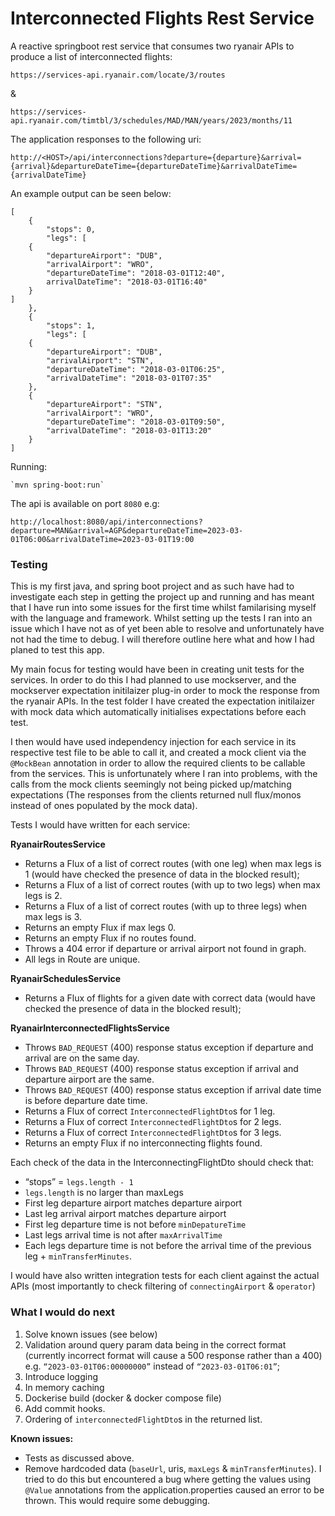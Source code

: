 # Interconnected Flights Rest Service

A reactive springboot rest service that consumes two ryanair APIs to produce a list of interconnected flights:

`https://services-api.ryanair.com/locate/3/routes`

&

`https://services-api.ryanair.com/timtbl/3/schedules/MAD/MAN/years/2023/months/11`

The application responses to the following uri:

`http://<HOST>/api/interconnections?departure={departure}&arrival=
{arrival}&departureDateTime={departureDateTime}&arrivalDateTime={arrivalDateTime}`

An example output can be seen below:

```
[
    {
        "stops": 0,
        "legs": [
    {
        "departureAirport": "DUB",
        "arrivalAirport": "WRO",
        "departureDateTime": "2018-03-01T12:40",
        arrivalDateTime": "2018-03-01T16:40"
    }
]
    },
    {
        "stops": 1,
        "legs": [
    {
        "departureAirport": "DUB",
        "arrivalAirport": "STN",
        "departureDateTime": "2018-03-01T06:25",
        "arrivalDateTime": "2018-03-01T07:35"
    },
    {
        "departureAirport": "STN",
        "arrivalAirport": "WRO",
        "departureDateTime": "2018-03-01T09:50",
        "arrivalDateTime": "2018-03-01T13:20"
    }
]
```

Running:

```
`mvn spring-boot:run`
```

The api is available on port `8080` e.g:

```
http://localhost:8080/api/interconnections?departure=MAN&arrival=AGP&departureDateTime=2023-03-01T06:00&arrivalDateTime=2023-03-01T19:00
```

### Testing

This is my first java, and spring boot project and as such have had to investigate each step in getting the project up and running and has meant that I have run into some issues for the first time whilst familarising myself with the language and framework. Whilst setting up the tests I ran into an issue which I have not as of yet been able to resolve and unfortunately have not had the time to debug. I will therefore outline here what and how I had planed to test this app.

My main focus for testing would have been in creating unit tests for the services. In order to do this I had planned to use mockserver, and the mockserver expectation initilaizer plug-in order to mock the response from the ryanair APIs. In the test folder I have created the expectation initilaizer with mock data which automatically initialises expectations before each test.

I then would have used independency injection for each service in its respective test file to be able to call it, and created a mock client via the `@MockBean` annotation in order to allow the required clients to be callable from the services. This is unfortunately where I ran into problems, with the calls from the mock clients seemingly not being picked up/matching expectations (The responses from the clients returned null flux/monos instead of ones populated by the mock data).

Tests I would have written for each service:

**RyanairRoutesService**

- Returns a Flux of a list of correct routes (with one leg) when max legs is 1 (would have checked the presence of data in the blocked result);
- Returns a Flux of a list of correct routes (with up to two legs) when max legs is 2.
- Returns a Flux of a list of correct routes (with up to three legs) when max legs is 3.
- Returns an empty Flux if max legs 0.
- Returns an empty Flux if no routes found.
- Throws a 404 error if departure or arrival airport not found in graph.
- All legs in Route are unique.

**RyanairSchedulesService**

- Returns a Flux of flights for a given date with correct data (would have checked the presence of data in the blocked result);

**RyanairInterconnectedFlightsService**

- Throws `BAD_REQUEST` (400) response status exception if departure and arrival are on the same day.
- Throws `BAD_REQUEST` (400) response status exception if arrival and departure airport are the same.
- Throws `BAD_REQUEST` (400) response status exception if arrival date time is before departure date time.
- Returns a Flux of correct `InterconnectedFlightDto`s for 1 leg.
- Returns a Flux of correct `InterconnectedFlightDto`s for 2 legs.
- Returns a Flux of correct `InterconnectedFlightDto`s for 3 legs.
- Returns an empty Flux if no interconnecting flights found.

Each check of the data in the InterconnectingFlightDto should check that:

- “stops” = `legs.length - 1`
- `legs.length` is no larger than maxLegs
- First leg departure airport matches departure airport
- Last leg arrival airport matches departure airport
- First leg departure time is not before `minDepatureTime`
- Last legs arrival time is not after `maxArrivalTime`
- Each legs departure time is not before the arrival time of the previous leg + `minTransferMinutes`.

I would have also written integration tests for each client against the actual APIs (most importantly to check filtering of `connectingAirport` & `operator`)

### What I would do next

1. Solve known issues (see below)
2. Validation around query param data being in the correct format (currently incorrect format will cause a 500 response rather than a 400) e.g. `“2023-03-01T06:00000000”` instead of `“2023-03-01T06:01”`;
3. Introduce logging
4. In memory caching
5. Dockerise build (docker & docker compose file)
6. Add commit hooks.
7. Ordering of `interconnectedFlightDto`s in the returned list.

**Known issues:**

- Tests as discussed above.
- Remove hardcoded data (`baseUrl`, uris, `maxLegs` & `minTransferMinutes`). I tried to do this but encountered a bug where getting the values using `@Value` annotations from the application.properties caused an error to be thrown. This would require some debugging.
